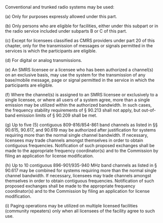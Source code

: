 Conventional and trunked radio systems may be used:

(a) Only for purposes expressly allowed under this part.

(b) Only persons who are eligible for facilities, either under this subpart or in the radio service included under subparts B or C of this part.

(c) Except for licensees classified as CMRS providers under part 20 of this chapter, only for the transmission of messages or signals permitted in the services is which the participants are eligible.

(d) For digital or analog transmissions.

(e) An SMRS licensee or a licensee who has been authorized a channel(s) on an exclusive basis, may use the system for the transmission of any base/mobile message, page or signal permitted in the service in which the participants are eligible.

(f) Where the channel(s) is assigned to an SMRS licensee or exclusively to a single licensee, or where all users of a system agree, more than a single emission may be utilized within the authorized bandwidth. In such cases, the frequency stability requirements of § 90.213 shall not apply, but out-of-band emission limits of § 90.209 shall be met.

(g) Up to five (5) contiguous 809-816/854-861 band channels as listed in §§ 90.615, 90.617, and 90.619 may be authorized after justification for systems requiring more than the normal single channel bandwidth. If necessary, licensees may trade channels amongst themselves in order to obtain contiguous frequencies. Notification of such proposed exchanges shall be made to the appropriate frequency coordinator(s) and to the Commission by filing an application for license modification.

(h) Up to 10 contiguous 896-901/935-940 MHz band channels as listed in § 90.617 may be combined for systems requiring more than the normal single channel bandwidth. If necessary, licensees may trade channels amongst themselves in order to obtain contiguous frequencies. Notification of such proposed exchanges shall be made to the appropriate frequency coordinator(s) and to the Commission by filing an application for license modification.
                        

(i) Paging operations may be utilized on multiple licensed facilities (community repeaters) only when all licensees of the facility agree to such use.

